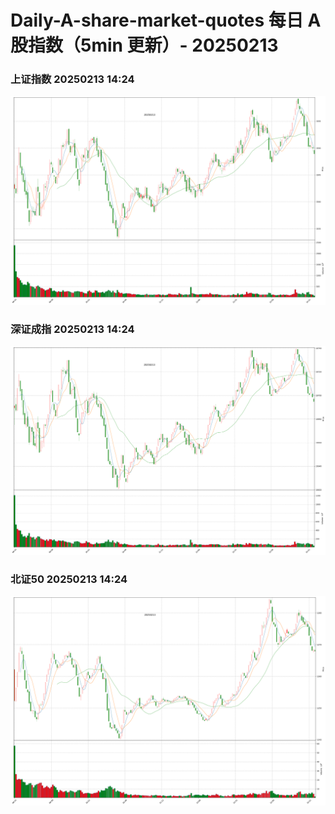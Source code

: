 
# Daily-A-share-market-quotes 每日 A 股指数（5min 更新）- 20250213

### 上证指数 20250213 14:24
![](./fig/2025/2/20250213-sh000001.png)

### 深证成指 20250213 14:24
![](./fig/2025/2/20250213-sz399001.png)

### 北证50 20250213 14:24
![](./fig/2025/2/20250213-bj899050.png)
